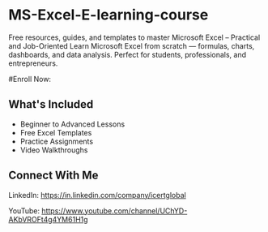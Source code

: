 # MS-Excel-E-learning-course
Free resources, guides, and templates to master Microsoft Excel – Practical and Job-Oriented
Learn Microsoft Excel from scratch — formulas, charts, dashboards, and data analysis. Perfect for students, professionals, and entrepreneurs.

#Enroll Now:

## What's Included
- Beginner to Advanced Lessons
- Free Excel Templates
- Practice Assignments
- Video Walkthroughs

## Connect With Me
LinkedIn: https://in.linkedin.com/company/icertglobal

YouTube: https://www.youtube.com/channel/UChYD-AKbVROFt4g4YM61H1g
